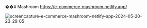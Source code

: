 ��#   M a s h r o o m 
 
 https://e-commerce-mashroom.netlify.app/


![screencapture-e-commerce-mashroom-netlify-app-2024-05-20-23_29_05](https://github.com/MritunjayKumar07/Mashroom/assets/144582396/85f563f5-70b2-4894-9733-f62b27e8d901)
